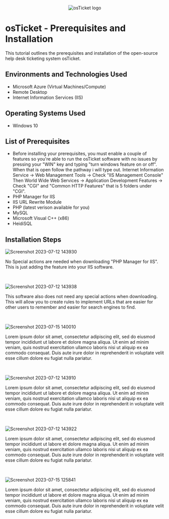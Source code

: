 <p align="center">
<img src="https://i.imgur.com/Clzj7Xs.png" alt="osTicket logo"/>
</p>

<h1>osTicket - Prerequisites and Installation</h1>
This tutorial outlines the prerequisites and installation of the open-source help desk ticketing system osTicket.<br />



<h2>Environments and Technologies Used</h2>

- Microsoft Azure (Virtual Machines/Compute)
- Remote Desktop
- Internet Information Services (IIS)

<h2>Operating Systems Used </h2>

- Windows 10</b>

<h2>List of Prerequisites</h2>
 
- Before installing your prerequisites, you must enable a couple of features so you're able to run the osTicket software with no issues by pressing your "WIN" key and typing "turn windows feature on or off". When that is open follow the pathway i will type out. Internet Information Service -> Web Management Tools -> Check "IIS Management Console" Then World Wide Web Services -> Application Development Features -> Check "CGI" and "Common HTTP Features" that is 5 folders under "CGI".
- PHP Manager for IIS
- IIS URL Rewrite Module
- PHP (latest verison available for you)
- MySQL
- Microsoft Visual C++ (x86)
- HeidiSQL


<h2>Installation Steps</h2>

<p>

 ![Screenshot 2023-07-12 143930](https://github.com/trentree/osticket-prereqs/assets/129711900/99c21d58-e3ea-4aee-b7f6-47d1d0912afb)

</p>
<p>
No Special actions are needed when downloading "PHP Manager for IIS". This is just adding the feature into your IIS software.
</p>
<br />

<p>

![Screenshot 2023-07-12 143938](https://github.com/trentree/osticket-prereqs/assets/129711900/aec49d96-aa0d-4bb9-931f-db574f14811e)

</p>
<p>
This software also does not need any special actions when downloading. This will allow you to create rules to implement URLs that are easier for other users to remember and easier for search engines to find. 
</p>
<br />

<p>

![Screenshot 2023-07-15 140010](https://github.com/trentree/osticket-prereqs/assets/129711900/b60ecb9c-3e7b-451e-b602-28bd3db8ec6b)

</p>
<p>
Lorem ipsum dolor sit amet, consectetur adipiscing elit, sed do eiusmod tempor incididunt ut labore et dolore magna aliqua. Ut enim ad minim veniam, quis nostrud exercitation ullamco laboris nisi ut aliquip ex ea commodo consequat. Duis aute irure dolor in reprehenderit in voluptate velit esse cillum dolore eu fugiat nulla pariatur.
</p>
<br />

<p>

![Screenshot 2023-07-12 143910](https://github.com/trentree/osticket-prereqs/assets/129711900/8215c423-4af7-4915-9434-3639d0190882)

</p>
<p>
Lorem ipsum dolor sit amet, consectetur adipiscing elit, sed do eiusmod tempor incididunt ut labore et dolore magna aliqua. Ut enim ad minim veniam, quis nostrud exercitation ullamco laboris nisi ut aliquip ex ea commodo consequat. Duis aute irure dolor in reprehenderit in voluptate velit esse cillum dolore eu fugiat nulla pariatur.
</p>
<br />

<p>
 
![Screenshot 2023-07-12 143922](https://github.com/trentree/osticket-prereqs/assets/129711900/fc7a9534-2235-4761-aa64-d5966c26cf6a)

</p>
<p>
Lorem ipsum dolor sit amet, consectetur adipiscing elit, sed do eiusmod tempor incididunt ut labore et dolore magna aliqua. Ut enim ad minim veniam, quis nostrud exercitation ullamco laboris nisi ut aliquip ex ea commodo consequat. Duis aute irure dolor in reprehenderit in voluptate velit esse cillum dolore eu fugiat nulla pariatur.
</p>
<br />

<p>

![Screenshot 2023-07-15 125841](https://github.com/trentree/osticket-prereqs/assets/129711900/5ff0719e-c57f-4a31-99a9-2347ba8ff69e)

</p>
<p>
Lorem ipsum dolor sit amet, consectetur adipiscing elit, sed do eiusmod tempor incididunt ut labore et dolore magna aliqua. Ut enim ad minim veniam, quis nostrud exercitation ullamco laboris nisi ut aliquip ex ea commodo consequat. Duis aute irure dolor in reprehenderit in voluptate velit esse cillum dolore eu fugiat nulla pariatur.
</p>
<br />
